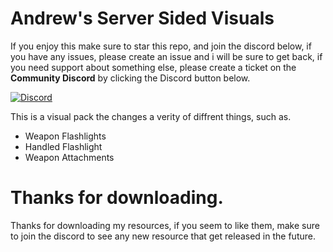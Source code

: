 # Andrew's Server Sided Visuals
If you enjoy this make sure to star this repo, and join the discord below, if you have any issues, please create an issue and i will be sure to get back, if you need support about something else, please create a ticket on the **Community Discord** by clicking the Discord button below.

[![Discord](https://img.shields.io/badge/Discord-Join%20Community-blue?style=for-the-badge&logo=discord)](https://discord.gg/4WY5p4jzMq)


This is a visual pack the changes a verity of diffrent things, such as.
* Weapon Flashlights
* Handled Flashlight
* Weapon Attachments

# Thanks for downloading.
Thanks for downloading my resources, if you seem to like them, make sure to join the discord to see any new resource that get released in the future.
